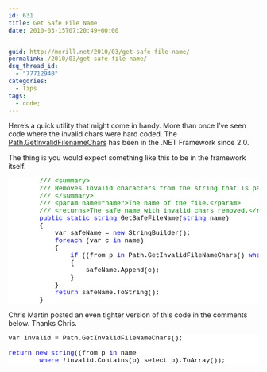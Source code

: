 ```yaml
---
id: 631
title: Get Safe File Name
date: 2010-03-15T07:20:49+00:00


guid: http://merill.net/2010/03/get-safe-file-name/
permalink: /2010/03/get-safe-file-name/
dsq_thread_id:
  - "77712940"
categories:
  - Tips
tags:
  - code;
---
```

<p>Here’s a quick utility that might come in handy. More than once I’ve seen code where the invalid chars were hard coded. The <a href="http://msdn.microsoft.com/en-us/library/system.io.path.getinvalidfilenamechars.aspx">Path.GetInvalidFilenameChars</a> has been in the .NET Framework since 2.0.</p>  <p>The thing is you would expect something like this to be in the framework itself.</p>  <pre class="csharpcode">        <span class="rem">/// &lt;summary&gt;</span>
        <span class="rem">/// Removes invalid characters from the string that is passed in.</span>
        <span class="rem">/// &lt;/summary&gt;</span>
        <span class="rem">/// &lt;param name=&quot;name&quot;&gt;The name of the file.&lt;/param&gt;</span>
        <span class="rem">/// &lt;returns&gt;The safe name with invalid chars removed.&lt;/returns&gt;</span>
        <span class="kwrd">public</span> <span class="kwrd">static</span> <span class="kwrd">string</span> GetSafeFileName(<span class="kwrd">string</span> name)
        {
            var safeName = <span class="kwrd">new</span> StringBuilder();
            <span class="kwrd">foreach</span> (var c <span class="kwrd">in</span> name)
            {
                <span class="kwrd">if</span> ((from p <span class="kwrd">in</span> Path.GetInvalidFileNameChars() <span class="kwrd">where</span> p == c select p).Count() == 0)
                {
                    safeName.Append(c);
                }
            }
            <span class="kwrd">return</span> safeName.ToString();
        }</pre>
<style type="text/css">

.csharpcode, .csharpcode pre
{
	font-size: small;
	color: black;
	font-family: consolas, "Courier New", courier, monospace;
	background-color: #ffffff;
	/*white-space: pre;*/
}
.csharpcode pre { margin: 0em; }
.csharpcode .rem { color: #008000; }
.csharpcode .kwrd { color: #0000ff; }
.csharpcode .str { color: #006080; }
.csharpcode .op { color: #0000c0; }
.csharpcode .preproc { color: #cc6633; }
.csharpcode .asp { background-color: #ffff00; }
.csharpcode .html { color: #800000; }
.csharpcode .attr { color: #ff0000; }
.csharpcode .alt 
{
	background-color: #f4f4f4;
	width: 100%;
	margin: 0em;
}
.csharpcode .lnum { color: #606060; }</style>

<p>Chris Martin posted an even tighter version of this code in the comments below. Thanks Chris.</p>

<pre class="csharpcode">var invalid = Path.GetInvalidFileNameChars();

<span class="kwrd">return</span> <span class="kwrd">new</span> <span class="kwrd">string</span>((from p <span class="kwrd">in</span> name 
        <span class="kwrd">where</span> !invalid.Contains(p) select p).ToArray());</pre>
<style type="text/css">
.csharpcode, .csharpcode pre
{
	font-size: small;
	color: black;
	font-family: consolas, "Courier New", courier, monospace;
	background-color: #ffffff;
	/*white-space: pre;*/
}
.csharpcode pre { margin: 0em; }
.csharpcode .rem { color: #008000; }
.csharpcode .kwrd { color: #0000ff; }
.csharpcode .str { color: #006080; }
.csharpcode .op { color: #0000c0; }
.csharpcode .preproc { color: #cc6633; }
.csharpcode .asp { background-color: #ffff00; }
.csharpcode .html { color: #800000; }
.csharpcode .attr { color: #ff0000; }
.csharpcode .alt 
{
	background-color: #f4f4f4;
	width: 100%;
	margin: 0em;
}
.csharpcode .lnum { color: #606060; }</style>